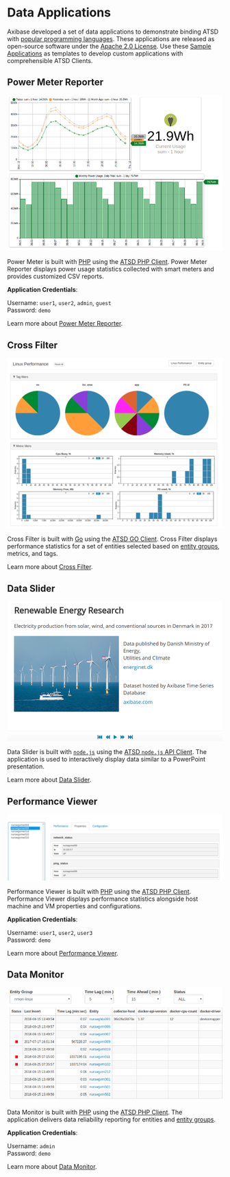 # Data Applications

Axibase developed a set of data applications to demonstrate binding ATSD with [popular programming languages](https://axibase.com/use-cases/chart-of-the-day/stack-exchange/). These applications are released as open-source software under the [Apache 2.0 License](https://www.apache.org/licenses/LICENSE-2.0). Use these [Sample Applications](https://apps.axibase.com/) as templates to develop custom applications with comprehensible ATSD Clients.

## Power Meter Reporter

![](../../images/power-meter-application.png)

Power Meter is built with [PHP](http://php.net/) using the [ATSD PHP Client](https://github.com/axibase/atsd-api-php/blob/master/README.md). Power Meter Reporter displays power usage statistics collected with smart meters and provides customized CSV reports.

**Application Credentials**:

Username: `user1`, `user2`, `admin`, `guest`<br>
Password: `demo`

Learn more about [Power Meter Reporter](./power-meter-reporter.md).

## Cross Filter

![](../../images/cross-filter.png)

Cross Filter is built with [Go](https://golang.org/) using the [ATSD GO Client](https://github.com/axibase/atsd-api-go). Cross Filter displays performance statistics for a set of entities selected based on [entity groups](../../configuration/entity_groups.md), metrics, and tags.

Learn more about [Cross Filter](./cross-filter.md).

## Data Slider

![](../../images/data-slider.png)

Data Slider is built with [`node.js`](https://nodejs.org/en/) using the [ATSD `node.js` API Client](https://github.com/axibase/atsd-api-nodejs/blob/master/README.md). The application is used to interactively display data similar to a PowerPoint presentation.

Learn more about [Data Slider](https://axibase.com/products/axibase-time-series-database/data-applications/data-slider/).

## Performance Viewer

![](../../images/performance-viewer1.png)

Performance Viewer is built with [PHP](http://php.net/) using the [ATSD PHP Client](https://github.com/axibase/atsd-api-php/blob/master/README.md). Performance Viewer displays performance statistics alongside host machine and VM properties and configurations.

**Application Credentials**:

Username: `user1`, `user2`, `user3`<br>
Password: `demo`

Learn more about [Performance Viewer](https://axibase.com/products/axibase-time-series-database/data-applications/performance-viewer/).

## Data Monitor

![](../../images/data-monitor.png)

Data Monitor is built with [PHP](http://php.net/) using the [ATSD PHP Client](https://github.com/axibase/atsd-api-php/blob/master/README.md). The application delivers data reliability reporting for entities and [entity groups](../../configuration/entity_groups.md).

**Application Credentials**:

Username: `admin`<br>
Password: `demo`

Learn more about [Data Monitor](https://axibase.com/products/axibase-time-series-database/data-applications/data-monitor/).